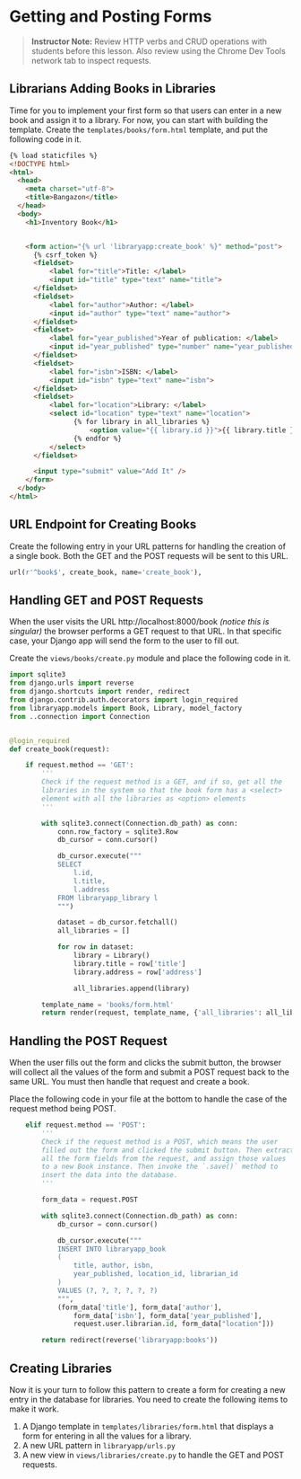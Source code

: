 # Getting and Posting Forms

> **Instructor Note:** Review HTTP verbs and CRUD operations with students before this lesson. Also review using the Chrome Dev Tools network tab to inspect requests.

## Librarians Adding Books in Libraries

Time for you to implement your first form so that users can enter in a new book and assign it to a library. For now, you can start with building the template. Create the `templates/books/form.html` template, and put the following code in it.

```html
{% load staticfiles %}
<!DOCTYPE html>
<html>
  <head>
    <meta charset="utf-8">
    <title>Bangazon</title>
  </head>
  <body>
    <h1>Inventory Book</h1>


    <form action="{% url 'libraryapp:create_book' %}" method="post">
      {% csrf_token %}
      <fieldset>
          <label for="title">Title: </label>
          <input id="title" type="text" name="title">
      </fieldset>
      <fieldset>
          <label for="author">Author: </label>
          <input id="author" type="text" name="author">
      </fieldset>
      <fieldset>
          <label for="year_published">Year of publication: </label>
          <input id="year_published" type="number" name="year_published">
      </fieldset>
      <fieldset>
          <label for="isbn">ISBN: </label>
          <input id="isbn" type="text" name="isbn">
      </fieldset>
      <fieldset>
          <label for="location">Library: </label>
          <select id="location" type="text" name="location">
                {% for library in all_libraries %}
                    <option value="{{ library.id }}">{{ library.title }}</option>
                {% endfor %}
          </select>
      </fieldset>

      <input type="submit" value="Add It" />
    </form>
  </body>
</html>
```

## URL Endpoint for Creating Books

Create the following entry in your URL patterns for handling the creation of a single book. Both the GET and the POST requests will be sent to this URL.

```py
url(r'^book$', create_book, name='create_book'),
```

## Handling GET and POST Requests

When the user visits the URL http://localhost:8000/book _(notice this is singular)_ the browser performs a GET request to that URL. In that specific case, your Django app will send the form to the user to fill out.

Create the `views/books/create.py` module and place the following code in it.

```py
import sqlite3
from django.urls import reverse
from django.shortcuts import render, redirect
from django.contrib.auth.decorators import login_required
from libraryapp.models import Book, Library, model_factory
from ..connection import Connection


@login_required
def create_book(request):

    if request.method == 'GET':
        '''
        Check if the request method is a GET, and if so, get all the
        libraries in the system so that the book form has a <select>
        element with all the libraries as <option> elements
        '''

        with sqlite3.connect(Connection.db_path) as conn:
            conn.row_factory = sqlite3.Row
            db_cursor = conn.cursor()

            db_cursor.execute("""
            SELECT
                l.id,
                l.title,
                l.address
            FROM libraryapp_library l
            """)

            dataset = db_cursor.fetchall()
            all_libraries = []

            for row in dataset:
                library = Library()
                library.title = row['title']
                library.address = row['address']

                all_libraries.append(library)

        template_name = 'books/form.html'
        return render(request, template_name, {'all_libraries': all_libraries})

```

## Handling the POST Request

When the user fills out the form and clicks the submit button, the browser will collect all the values of the form and submit a POST request back to the same URL. You must then handle that request and create a book.

Place the following code in your file at the bottom to handle the case of the request method being POST.

```py
    elif request.method == 'POST':
        '''
        Check if the request method is a POST, which means the user
        filled out the form and clicked the submit button. Then extract
        all the form fields from the request, and assign those values
        to a new Book instance. Then invoke the `.save()` method to
        insert the data into the database.
        '''

        form_data = request.POST

        with sqlite3.connect(Connection.db_path) as conn:
            db_cursor = conn.cursor()

            db_cursor.execute("""
            INSERT INTO libraryapp_book
            (
                title, author, isbn,
                year_published, location_id, librarian_id
            )
            VALUES (?, ?, ?, ?, ?, ?)
            """,
            (form_data['title'], form_data['author'],
                form_data['isbn'], form_data['year_published'],
                request.user.librarian.id, form_data["location"]))

        return redirect(reverse('libraryapp:books'))
```

## Creating Libraries

Now it is your turn to follow this pattern to create a form for creating a new entry in the database for libraries. You need to create the following items to make it work.

1. A Django template in `templates/libraries/form.html` that displays a form for entering in all the values for a library.
1. A new URL pattern in `libraryapp/urls.py`
1. A new view in `views/libraries/create.py` to handle the GET and POST requests.